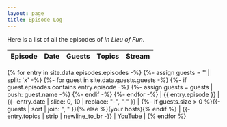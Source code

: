 ```yaml
---
layout: page
title: Episode Log
---
```


Here is a list of all the episodes of *In Lieu of Fun*.

| Episode | Date | Guests | Topics | Stream |
|---------|------|--------|--------|--------|
{% for entry in site.data.episodes.episodes -%}
{%- assign guests = '' | split: 'x' -%}
{%- for guest in site.data.guests.guests -%}
 {%- if guest.episodes contains entry.episode -%}
   {%- assign guests = guests | push: guest.name -%}
 {%- endif -%}
{%- endfor -%}
| <a name="ep{{ entry.episode }}"></a>{{ entry.episode }} |
  {{- entry.date | slice: 0, 10 | replace: "-", "‑" }} |
  {%- if guests.size > 0 %}{{- guests | sort | join: ", " }}{% else %}(your hosts){% endif %} |
  {{- entry.topics | strip | newline_to_br -}}
  | <a href="{{ entry.youtube }}">YouTube</a> |
{% endfor %}
